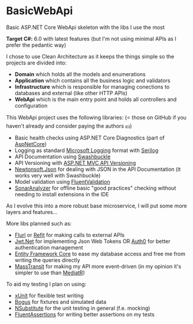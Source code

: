 # BasicWebApi
Basic ASP.NET Core WebApi skeleton with the libs I use the most

**Target C#:** 6.0 with latest features (but I'm not using minimal APIs as I prefer the pedantic way)

I chose to use Clean Architecture as it keeps the things simple so the projects are divided into:
- **Domain** which holds all the models and enumerations
- **Application** which contains all the business logic and validators
- **Infrastructure** which is responsible for managing conections to databases and external (like other HTTP APIs)
- **WebApi** which is the main entry point and holds all controllers and configuration

This WebApi project uses the following libraries:
(:star: those on GitHub if you haven't already and consider paying the authors :dollar:)

- Basic health checks using ASP.NET Core Diagnostics (part of [AspNetCore](https://github.com/dotnet/aspnetcore))
- Logging as standard [Microsoft Logging](https://github.com/aspnet/Logging/tree/master/src/Microsoft.Extensions.Logging) format with [Serilog](https://github.com/serilog/serilog)
- API Documentation using [Swashbuckle](https://github.com/domaindrivendev/Swashbuckle.WebApi)
- API Versioning with [ASP.NET MVC API Versioning](https://github.com/dotnet/aspnet-api-versioning)
- [Newtonsoft.Json](https://github.com/JamesNK/Newtonsoft.Json) for dealing with JSON in the API Documentation (it works very well with Swashbuckle)
- Model validation using [FluentValidation](https://github.com/FluentValidation/FluentValidation)
- [SonarAnalyzer](https://github.com/SonarSource/sonar-dotnet) for offline basic "good practices" checking without needing to install extensions in the IDE

As I evolve this into a more robust base microservice, I will put some more layers and features...

More libs planned such as:
- [Flurl](https://github.com/tmenier/Flurl) or [Refit](https://github.com/reactiveui/refit) for making calls to external APIs
- [Jwt.Net](https://github.com/jwt-dotnet/jwt) for implementing Json Web Tokens OR [Auth0](https://github.com/auth0/auth0-aspnetcore-authentication) for better authentication management
- [Entity Framework Core](https://github.com/dotnet/efcore) to ease my database access and free me from writing the queries directly
- [MassTransit](https://github.com/MassTransit) for making my API more event-driven (in my opinion it's simpler to use than [MediatR](https://github.com/jbogard/MediatR))

To aid my testing I plan on using:
- [xUnit](https://github.com/xunit/xunit) for flexible test writing
- [Bogus](https://github.com/bchavez/Bogus) for fixtures and simulated data
- [NSubstitute](https://github.com/nsubstitute/NSubstitute) for the unit testing in general (f.e. mocking)
- [FluentAssertions](https://github.com/fluentassertions/fluentassertions) for writing better assertions on my tests
